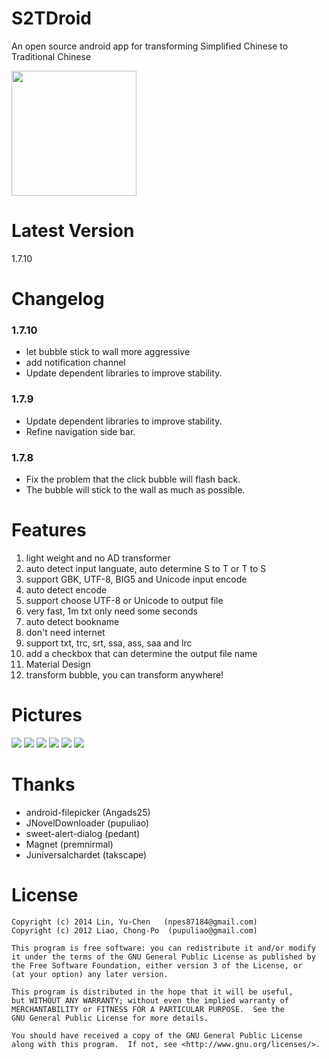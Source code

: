 S2TDroid
========
An open source android app for transforming Simplified Chinese to Traditional Chinese

<a href="https://play.google.com/store/apps/details?id=com.npes87184.s2tdroid.donate">
    <img src="https://play.google.com/intl/en_gb/badges/images/generic/en_badge_web_generic.png" width="200">
</a>

Latest Version
========
1.7.10

Changelog
========
### 1.7.10
* let bubble stick to wall more aggressive
* add notification channel
* Update dependent libraries to improve stability.

### 1.7.9
* Update dependent libraries to improve stability.
* Refine navigation side bar.

### 1.7.8
* Fix the problem that the click bubble will flash back.
* The bubble will stick to the wall as much as possible.

Features
========
1. light weight and no AD transformer
2. auto detect input languate, auto determine S to T or T to S
3. support GBK, UTF-8, BIG5 and Unicode input encode
4. auto detect encode
5. support choose UTF-8 or Unicode to output file
6. very fast, 1m txt only need some seconds
7. auto detect bookname
8. don't need internet
9. support txt, trc, srt, ssa, ass, saa and lrc
10. add a checkbox that can determine the output file name
11. Material Design
12. transform bubble, you can transform anywhere!

Pictures
========
<img src="http://truth.bahamut.com.tw/s01/201505/161edda668b0d8bd1f0ca45808944f44.PNG">

<img src="http://truth.bahamut.com.tw/s01/201512/3b6922ee762023f9c12d1f082541eeeb.PNG">

<img src="http://truth.bahamut.com.tw/s01/201508/c25f40b8d870e3c74f116d1a4935762a.PNG">

<img src="http://truth.bahamut.com.tw/s01/201508/5e5f75926c11df8a03f940b26f794d51.PNG">

<img src="http://truth.bahamut.com.tw/s01/201509/be4d5a98a3079584c38aeeb3474c9d47.PNG">

<img src="http://truth.bahamut.com.tw/s01/201512/28b61e79c2bbd9916b6b7b6d177abadd.JPG">

Thanks
========
* android-filepicker (Angads25)
* JNovelDownloader (pupuliao)
* sweet-alert-dialog (pedant)
* Magnet (premnirmal)
* Juniversalchardet (takscape)

License
========
    Copyright (c) 2014 Lin, Yu-Chen   (npes87184@gmail.com)
    Copyright (c) 2012 Liao, Chong-Po  (pupuliao@gmail.com)

    This program is free software: you can redistribute it and/or modify
    it under the terms of the GNU General Public License as published by
    the Free Software Foundation, either version 3 of the License, or
    (at your option) any later version.

    This program is distributed in the hope that it will be useful,
    but WITHOUT ANY WARRANTY; without even the implied warranty of
    MERCHANTABILITY or FITNESS FOR A PARTICULAR PURPOSE.  See the
    GNU General Public License for more details.

    You should have received a copy of the GNU General Public License
    along with this program.  If not, see <http://www.gnu.org/licenses/>.
